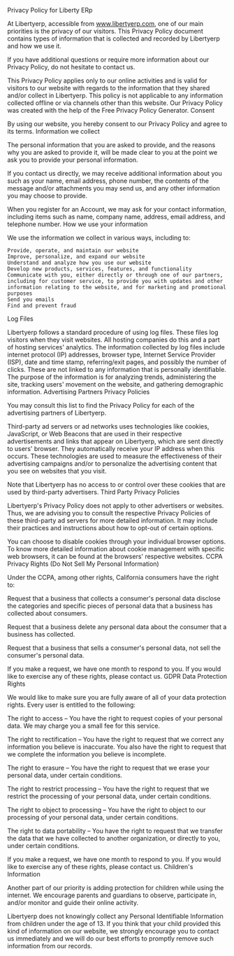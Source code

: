 
Privacy Policy for Liberty ERp

At Libertyerp, accessible from www.libertyerp.com, one of our main priorities is the privacy of our visitors. This Privacy Policy document contains types of information that is collected and recorded by Libertyerp and how we use it.

If you have additional questions or require more information about our Privacy Policy, do not hesitate to contact us.

This Privacy Policy applies only to our online activities and is valid for visitors to our website with regards to the information that they shared and/or collect in Libertyerp. This policy is not applicable to any information collected offline or via channels other than this website. Our Privacy Policy was created with the help of the Free Privacy Policy Generator.
Consent

By using our website, you hereby consent to our Privacy Policy and agree to its terms.
Information we collect

The personal information that you are asked to provide, and the reasons why you are asked to provide it, will be made clear to you at the point we ask you to provide your personal information.

If you contact us directly, we may receive additional information about you such as your name, email address, phone number, the contents of the message and/or attachments you may send us, and any other information you may choose to provide.

When you register for an Account, we may ask for your contact information, including items such as name, company name, address, email address, and telephone number.
How we use your information

We use the information we collect in various ways, including to:

    Provide, operate, and maintain our website
    Improve, personalize, and expand our website
    Understand and analyze how you use our website
    Develop new products, services, features, and functionality
    Communicate with you, either directly or through one of our partners, including for customer service, to provide you with updates and other information relating to the website, and for marketing and promotional purposes
    Send you emails
    Find and prevent fraud

Log Files

Libertyerp follows a standard procedure of using log files. These files log visitors when they visit websites. All hosting companies do this and a part of hosting services' analytics. The information collected by log files include internet protocol (IP) addresses, browser type, Internet Service Provider (ISP), date and time stamp, referring/exit pages, and possibly the number of clicks. These are not linked to any information that is personally identifiable. The purpose of the information is for analyzing trends, administering the site, tracking users' movement on the website, and gathering demographic information.
Advertising Partners Privacy Policies

You may consult this list to find the Privacy Policy for each of the advertising partners of Libertyerp.

Third-party ad servers or ad networks uses technologies like cookies, JavaScript, or Web Beacons that are used in their respective advertisements and links that appear on Libertyerp, which are sent directly to users' browser. They automatically receive your IP address when this occurs. These technologies are used to measure the effectiveness of their advertising campaigns and/or to personalize the advertising content that you see on websites that you visit.

Note that Libertyerp has no access to or control over these cookies that are used by third-party advertisers.
Third Party Privacy Policies

Libertyerp's Privacy Policy does not apply to other advertisers or websites. Thus, we are advising you to consult the respective Privacy Policies of these third-party ad servers for more detailed information. It may include their practices and instructions about how to opt-out of certain options.

You can choose to disable cookies through your individual browser options. To know more detailed information about cookie management with specific web browsers, it can be found at the browsers' respective websites.
CCPA Privacy Rights (Do Not Sell My Personal Information)

Under the CCPA, among other rights, California consumers have the right to:

Request that a business that collects a consumer's personal data disclose the categories and specific pieces of personal data that a business has collected about consumers.

Request that a business delete any personal data about the consumer that a business has collected.

Request that a business that sells a consumer's personal data, not sell the consumer's personal data.

If you make a request, we have one month to respond to you. If you would like to exercise any of these rights, please contact us.
GDPR Data Protection Rights

We would like to make sure you are fully aware of all of your data protection rights. Every user is entitled to the following:

The right to access – You have the right to request copies of your personal data. We may charge you a small fee for this service.

The right to rectification – You have the right to request that we correct any information you believe is inaccurate. You also have the right to request that we complete the information you believe is incomplete.

The right to erasure – You have the right to request that we erase your personal data, under certain conditions.

The right to restrict processing – You have the right to request that we restrict the processing of your personal data, under certain conditions.

The right to object to processing – You have the right to object to our processing of your personal data, under certain conditions.

The right to data portability – You have the right to request that we transfer the data that we have collected to another organization, or directly to you, under certain conditions.

If you make a request, we have one month to respond to you. If you would like to exercise any of these rights, please contact us.
Children's Information

Another part of our priority is adding protection for children while using the internet. We encourage parents and guardians to observe, participate in, and/or monitor and guide their online activity.

Libertyerp does not knowingly collect any Personal Identifiable Information from children under the age of 13. If you think that your child provided this kind of information on our website, we strongly encourage you to contact us immediately and we will do our best efforts to promptly remove such information from our records.
